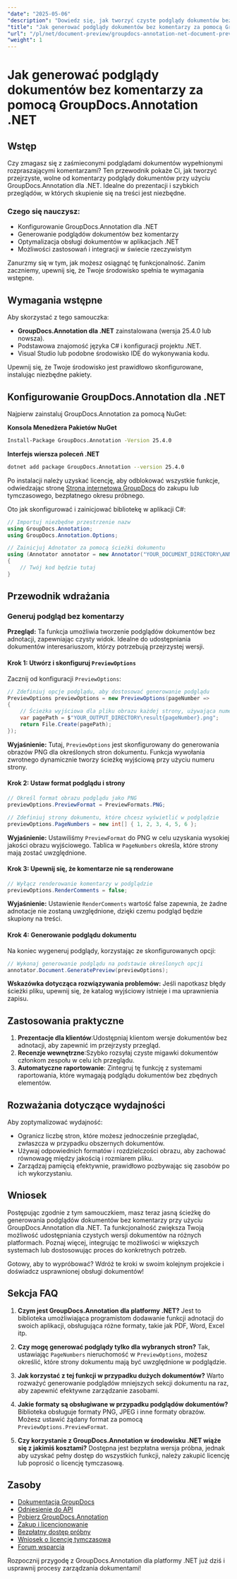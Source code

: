 ```yaml
---
"date": "2025-05-06"
"description": "Dowiedz się, jak tworzyć czyste podglądy dokumentów bez komentarzy za pomocą GroupDocs.Annotation dla .NET. Postępuj zgodnie z tym przewodnikiem, aby ulepszyć prezentację dokumentów i procesy przeglądu."
"title": "Jak generować podglądy dokumentów bez komentarzy za pomocą GroupDocs.Annotation .NET"
"url": "/pl/net/document-preview/groupdocs-annotation-net-document-preview-no-comments/"
"weight": 1
---
```


# Jak generować podglądy dokumentów bez komentarzy za pomocą GroupDocs.Annotation .NET

## Wstęp

Czy zmagasz się z zaśmieconymi podglądami dokumentów wypełnionymi rozpraszającymi komentarzami? Ten przewodnik pokaże Ci, jak tworzyć przejrzyste, wolne od komentarzy podglądy dokumentów przy użyciu GroupDocs.Annotation dla .NET. Idealne do prezentacji i szybkich przeglądów, w których skupienie się na treści jest niezbędne.

### Czego się nauczysz:
- Konfigurowanie GroupDocs.Annotation dla .NET
- Generowanie podglądów dokumentów bez komentarzy
- Optymalizacja obsługi dokumentów w aplikacjach .NET
- Możliwości zastosowań i integracji w świecie rzeczywistym

Zanurzmy się w tym, jak możesz osiągnąć tę funkcjonalność. Zanim zaczniemy, upewnij się, że Twoje środowisko spełnia te wymagania wstępne.

## Wymagania wstępne

Aby skorzystać z tego samouczka:
- **GroupDocs.Annotation dla .NET** zainstalowana (wersja 25.4.0 lub nowsza).
- Podstawowa znajomość języka C# i konfiguracji projektu .NET.
- Visual Studio lub podobne środowisko IDE do wykonywania kodu.

Upewnij się, że Twoje środowisko jest prawidłowo skonfigurowane, instalując niezbędne pakiety.

## Konfigurowanie GroupDocs.Annotation dla .NET

Najpierw zainstaluj GroupDocs.Annotation za pomocą NuGet:

**Konsola Menedżera Pakietów NuGet**
```bash
Install-Package GroupDocs.Annotation -Version 25.4.0
```

**Interfejs wiersza poleceń .NET**
```bash
dotnet add package GroupDocs.Annotation --version 25.4.0
```

Po instalacji należy uzyskać licencję, aby odblokować wszystkie funkcje, odwiedzając stronę [Strona internetowa GroupDocs](https://purchase.groupdocs.com/buy) do zakupu lub tymczasowego, bezpłatnego okresu próbnego.

Oto jak skonfigurować i zainicjować bibliotekę w aplikacji C#:

```csharp
// Importuj niezbędne przestrzenie nazw
using GroupDocs.Annotation;
using GroupDocs.Annotation.Options;

// Zainicjuj Adnotator za pomocą ścieżki dokumentu
using (Annotator annotator = new Annotator("YOUR_DOCUMENT_DIRECTORY\ANNOTATED_DOCX"))
{
    // Twój kod będzie tutaj
}
```

## Przewodnik wdrażania

### Generuj podgląd bez komentarzy

**Przegląd:**
Ta funkcja umożliwia tworzenie podglądów dokumentów bez adnotacji, zapewniając czysty widok. Idealne do udostępniania dokumentów interesariuszom, którzy potrzebują przejrzystej wersji.

#### Krok 1: Utwórz i skonfiguruj `PreviewOptions`
Zacznij od konfiguracji `PreviewOptions`:

```csharp
// Zdefiniuj opcje podglądu, aby dostosować generowanie podglądu
PreviewOptions previewOptions = new PreviewOptions(pageNumber =>
{
    // Ścieżka wyjściowa dla pliku obrazu każdej strony, używająca numeru strony w nazwie pliku
    var pagePath = $"YOUR_OUTPUT_DIRECTORY\result{pageNumber}.png";
    return File.Create(pagePath);
});
```
**Wyjaśnienie:** Tutaj, `PreviewOptions` jest skonfigurowany do generowania obrazów PNG dla określonych stron dokumentu. Funkcja wywołania zwrotnego dynamicznie tworzy ścieżkę wyjściową przy użyciu numeru strony.

#### Krok 2: Ustaw format podglądu i strony

```csharp
// Określ format obrazu podglądu jako PNG
previewOptions.PreviewFormat = PreviewFormats.PNG;

// Zdefiniuj strony dokumentu, które chcesz wyświetlić w podglądzie
previewOptions.PageNumbers = new int[] { 1, 2, 3, 4, 5, 6 };
```
**Wyjaśnienie:** Ustawiliśmy `PreviewFormat` do PNG w celu uzyskania wysokiej jakości obrazu wyjściowego. Tablica w `PageNumbers` określa, które strony mają zostać uwzględnione.

#### Krok 3: Upewnij się, że komentarze nie są renderowane

```csharp
// Wyłącz renderowanie komentarzy w podglądzie
previewOptions.RenderComments = false;
```
**Wyjaśnienie:** Ustawienie `RenderComments` wartość false zapewnia, że żadne adnotacje nie zostaną uwzględnione, dzięki czemu podgląd będzie skupiony na treści.

#### Krok 4: Generowanie podglądu dokumentu

Na koniec wygeneruj podglądy, korzystając ze skonfigurowanych opcji:

```csharp
// Wykonaj generowanie podglądu na podstawie określonych opcji
annotator.Document.GeneratePreview(previewOptions);
```
**Wskazówka dotycząca rozwiązywania problemów:** Jeśli napotkasz błędy ścieżki pliku, upewnij się, że katalog wyjściowy istnieje i ma uprawnienia zapisu.

## Zastosowania praktyczne

1. **Prezentacje dla klientów**:Udostępniaj klientom wersje dokumentów bez adnotacji, aby zapewnić im przejrzysty przegląd.
2. **Recenzje wewnętrzne**:Szybko rozsyłaj czyste migawki dokumentów członkom zespołu w celu ich przeglądu.
3. **Automatyczne raportowanie**: Zintegruj tę funkcję z systemami raportowania, które wymagają podglądu dokumentów bez zbędnych elementów.

## Rozważania dotyczące wydajności

Aby zoptymalizować wydajność:
- Ogranicz liczbę stron, które możesz jednocześnie przeglądać, zwłaszcza w przypadku obszernych dokumentów.
- Używaj odpowiednich formatów i rozdzielczości obrazu, aby zachować równowagę między jakością i rozmiarem pliku.
- Zarządzaj pamięcią efektywnie, prawidłowo pozbywając się zasobów po ich wykorzystaniu.

## Wniosek

Postępując zgodnie z tym samouczkiem, masz teraz jasną ścieżkę do generowania podglądów dokumentów bez komentarzy przy użyciu GroupDocs.Annotation dla .NET. Ta funkcjonalność zwiększa Twoją możliwość udostępniania czystych wersji dokumentów na różnych platformach. Poznaj więcej, integrując te możliwości w większych systemach lub dostosowując proces do konkretnych potrzeb.

Gotowy, aby to wypróbować? Wdróż te kroki w swoim kolejnym projekcie i doświadcz usprawnionej obsługi dokumentów!

## Sekcja FAQ

1. **Czym jest GroupDocs.Annotation dla platformy .NET?** 
   Jest to biblioteka umożliwiająca programistom dodawanie funkcji adnotacji do swoich aplikacji, obsługująca różne formaty, takie jak PDF, Word, Excel itp.

2. **Czy mogę generować podglądy tylko dla wybranych stron?**
   Tak, ustawiając `PageNumbers` nieruchomość w `PreviewOptions`, możesz określić, które strony dokumentu mają być uwzględnione w podglądzie.

3. **Jak korzystać z tej funkcji w przypadku dużych dokumentów?**
   Warto rozważyć generowanie podglądów mniejszych sekcji dokumentu na raz, aby zapewnić efektywne zarządzanie zasobami.

4. **Jakie formaty są obsługiwane w przypadku podglądów dokumentów?**
   Biblioteka obsługuje formaty PNG, JPEG i inne formaty obrazów. Możesz ustawić żądany format za pomocą `PreviewOptions.PreviewFormat`.

5. **Czy korzystanie z GroupDocs.Annotation w środowisku .NET wiąże się z jakimiś kosztami?**
   Dostępna jest bezpłatna wersja próbna, jednak aby uzyskać pełny dostęp do wszystkich funkcji, należy zakupić licencję lub poprosić o licencję tymczasową.

## Zasoby
- [Dokumentacja GroupDocs](https://docs.groupdocs.com/annotation/net/)
- [Odniesienie do API](https://reference.groupdocs.com/annotation/net/)
- [Pobierz GroupDocs.Annotation](https://releases.groupdocs.com/annotation/net/)
- [Zakup i licencjonowanie](https://purchase.groupdocs.com/buy)
- [Bezpłatny dostęp próbny](https://releases.groupdocs.com/annotation/net/)
- [Wniosek o licencję tymczasową](https://purchase.groupdocs.com/temporary-license/)
- [Forum wsparcia](https://forum.groupdocs.com/c/annotation/) 

Rozpocznij przygodę z GroupDocs.Annotation dla platformy .NET już dziś i usprawnij procesy zarządzania dokumentami!